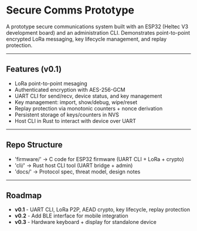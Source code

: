 # Secure Comms Prototype

A prototype secure communications system built with an ESP32 (Heltec V3 development board) and an administration CLI. Demonstrates point-to-point encrypted LoRa messaging, key lifecycle management, and replay protection.

---

## Features (v0.1)

- LoRa point-to-point mesaging
- Authenticated encryption with AES-256-GCM
- UART CLI for send/recv, device status, and key management
- Key management: import, show/debug, wipe/reset
- Replay protection via monotonic counters + nonce derivation
- Persistent storage of keys/counters in NVS
- Host CLI in Rust to interact with device over UART

---

## Repo Structure

- 'firmware/' -> C code for ESP32 firmware (UART CLI + LoRa + crypto)
- 'cli/' -> Rust host CLI tool (UART bridge + admin)
- 'docs/' -> Protocol spec, threat model, design notes

---

## Roadmap

- **v0.1** - UART CLI, LoRa P2P, AEAD crypto, key lifecycle, replay protection
- **v0.2** - Add BLE interface for mobile integration
- **v0.3** - Hardware keyboard + display for standalone device

